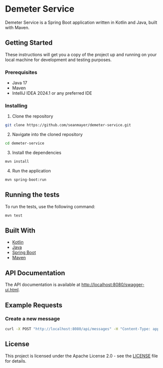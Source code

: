 # Demeter Service

Demeter Service is a Spring Boot application written in Kotlin and Java, built with Maven.

## Getting Started

These instructions will get you a copy of the project up and running on your local machine for development and testing purposes.

### Prerequisites

- Java 17
- Maven
- IntelliJ IDEA 2024.1 or any preferred IDE

### Installing

1. Clone the repository
```bash
git clone https://github.com/seanmayer/demeter-service.git
```
2. Navigate into the cloned repository
```bash
cd demeter-service
```
3. Install the dependencies
```bash
mvn install
```
4. Run the application
```bash
mvn spring-boot:run
```

## Running the tests

To run the tests, use the following command:

```bash
mvn test
```

## Built With

- [Kotlin](https://kotlinlang.org/)
- [Java](https://www.java.com/)
- [Spring Boot](https://spring.io/projects/spring-boot)
- [Maven](https://maven.apache.org/)

## API Documentation

The API documentation is available at [http://localhost:8080/swagger-ui.html](http://localhost:8080/swagger-ui.html).

## Example Requests

### Create a new message

```bash
curl -X POST "http://localhost:8080/api/messages" -H "Content-Type: application/json" -d '{"id": "123", "content": "This is a new message"}'
```
## License

This project is licensed under the Apache License 2.0 - see the [LICENSE](LICENSE) file for details.
